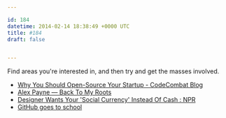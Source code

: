 ```yaml
---

id: 184
datetime: 2014-02-14 18:38:49 +0000 UTC
title: #184
draft: false


---
```


Find areas you're interested in, and then try and get the masses involved. 

 
 * [Why You Should Open-Source Your Startup - CodeCombat Blog](http://blog.codecombat.com/why-you-should-open-source-your-startup)
 * [Alex Payne — Back To My Roots](https://al3x.net/2014/02/11/back-to-my-roots.html)
 * [Designer Wants Your 'Social Currency' Instead Of Cash : NPR](http://www.npr.org/2014/02/07/272932755/the-last-word-in-business?sc=17&f=3)
 * [GitHub goes to school](https://github.com/blog/1775-github-goes-to-school)


